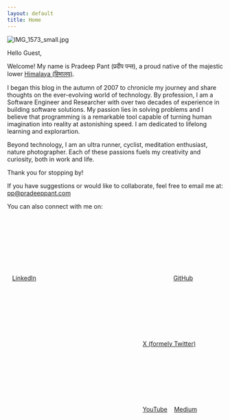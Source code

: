 ```yaml
---
layout: default
title: Home
---
```


![IMG_1573_small.jpg](..\data\images\IMG_1573_small.jpg)

Hello Guest,

Welcome! My name is Pradeep Pant (प्रदीप पन्त), a proud native of the majestic lower [Himalaya (हिमालय)](http://en.wikipedia.org/wiki/Himalayas). 

I began this blog in the autumn of 2007 to chronicle my journey and share thoughts on the ever-evolving world of technology. By profession, I am a Software Engineer and Researcher with over two decades of experience in building software solutions. My passion lies in solving problems and I believe that programming is a remarkable tool capable of turning human imagination into reality at astonishing speed. I am dedicated to lifelong learning and explorartion.

Beyond technology, I am an ultra runner, cyclist, meditation enthusiast, nature photographer. Each of these passions fuels my creativity and curiosity, both in work and life.

Thank you for stopping by!

If you have suggestions or would like to collaborate, feel free to email me at: <a href="mailto:pp@pradeeppant.com">pp@pradeeppant.com</a>

You can also connect with me on:
  
<span><a href=""></a>&nbsp;&nbsp;
[LinkedIn](https://www.linkedin.com/in/ppant) <a href="https://www.linkedin.com/in/ppant"><svg class="svg-icon"><use xlink:href="/assets/minima-social-icons.svg#linkedin"></use></svg></a>
&nbsp;&nbsp;
[GitHub](https://github.com/ppant) <a href="https://github.com/ppant"><svg class="svg-icon"><use xlink:href="/assets/minima-social-icons.svg#github"></use></svg></a>
&nbsp;&nbsp;
[X (formely Twitter)](https://www.twitter.com/ppant) <a href="https://www.twitter.com/ppant"><svg class="svg-icon"><use xlink:href="/assets/minima-social-icons.svg#twitter"></use></svg></a>
&nbsp;&nbsp;
[YouTube](https://www.youtube.com/channel/UCtCByNwAkGqa4zWRk9yw-TQ) 
&nbsp;&nbsp;
<span>[Medium](https://medium.com/@ppant)</span>

<!-- 
## Explore by Category

<div class="category-links">
  <a href="{{ site.baseurl }}/category/tech/" class="category-link">Tech</a>
  <a href="{{ site.baseurl }}/category/fitness/" class="category-link">Fitness</a>
  <a href="{{ site.baseurl }}/category/travel/" class="category-link">Travel</a>
  <a href="{{ site.baseurl }}/category/misce/" class="category-link">Misce</a>
</div> -->

